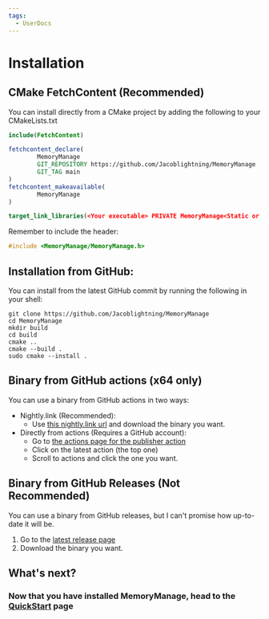 ```yaml
---
tags:
  - UserDocs
---
```

# Installation
## CMake FetchContent (Recommended)
You can install directly from a CMake project by adding the following to your CMakeLists.txt
```cmake
include(FetchContent)

fetchcontent_declare(
        MemoryManage
        GIT_REPOSITORY https://github.com/Jacoblightning/MemoryManage
        GIT_TAG main
)
fetchcontent_makeavailable(
        MemoryManage
)

target_link_libraries(<Your executable> PRIVATE MemoryManage<Static or Dynamic>)
```
Remember to include the header:
```c++
#include <MemoryManage/MemoryManage.h>
```
## Installation from GitHub:
You can install from the latest GitHub commit by running the following in your shell:
```shell
git clone https://github.com/Jacoblightning/MemoryManage
cd MemoryManage
mkdir build
cd build
cmake ..
cmake --build .
sudo cmake --install .
```
## Binary from GitHub actions (x64 only)
You can use a binary from GitHub actions in two ways:

- Nightly.link (Recommended):
    - Use [this nightly.link url](https://nightly.link/Jacoblightning/MemoryManage/workflows/cmake-single-platform-release/main) and download the binary you want.
- Directly from actions (Requires a GitHub account):
    - Go to [the actions page for the publisher action](https://github.com/Jacoblightning/MemoryManage/actions/workflows/cmake-single-platform-release.yml)
    - Click on the latest action (the top one)
    - Scroll to actions and click the one you want.

## Binary from GitHub Releases (Not Recommended)
You can use a binary from GitHub releases, but I can't promise how up-to-date it will be.

1. Go to the [latest release page](https://github.com/Jacoblightning/MemoryManage/releases/latest)
2. Download the binary you want.

## What's next?
### Now that you have installed MemoryManage, head to the [QuickStart](quickstart.md) page